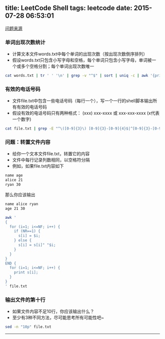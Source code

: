 title: LeetCode Shell
tags: leetcode
date: 2015-07-28 06:53:01
---
[问题来源](https://leetcode.com/problemset/shell/)

### 单词出现次数统计
- 计算文本文件words.txt中每个单词的出现次数（按出现次数倒序排列）
- 假设words.txt只包含小写字母和空格，每个单词只包含小写字母，单词被一个或多个空格分割；每个单词出现次数唯一

```bash
cat words.txt | tr ' ' '\n' | grep -v "^$" | sort | uniq -c | awk '{print $2,$1}' | sort -nrk2
```

### 有效的电话号码
- 文件file.txt中包含一些电话号码（每行一个），写一个一行的shell脚本输出所有有效的电话号码
- 假设有效的电话号码只有两种格式：
(xxx) xxx-xxxx 或 xxx-xxx-xxxx (x代表一个数字)

```bash
cat file.txt | grep -E "^\([0-9]{3}\) [0-9]{3}-[0-9]{4}$|^[0-9]{3}-[0-9]{3}-[0-9]{4}$"
```

### 问题：转置文件内容
- 给你一个文本文件file.txt，转置它的内容
- 文件中每行记录列数相同，以空格符分隔
- 例如，如果file.txt内容如下
```bash
name age
alice 21
ryan 30
```
那么你应该输出
```bash
name alice ryan
age 21 30
```

```bash
awk '
{
  for (i=1; i<=NF; i++) {
    if (NR==1) {
      s[i] = $i;
    } else {
      s[i] = s[i]" "$i;
    }
  }
}
END {
  for (i=1; i<=NF; i++) {
    print s[i];
  }
}
' file.txt
```


### 输出文件的第十行

- 如果文件内容不足10行，你应该输出什么？
- 至少有3种不同方法，尽可能思考所有可能性吧~

```bash
sed -n "10p" file.txt
```
<hr/>



